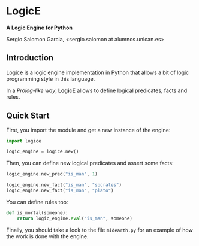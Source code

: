 LogicE
=================

**A Logic Engine for Python**

Sergio Salomon Garcia, <sergio.salomon at alumnos.unican.es>


Introduction
-----------

Logice is a logic engine implementation in Python that allows a
bit of logic programming style in this language.

In a *Prolog-like way*, **LogicE** allows to define logical predicates, 
facts and rules.


Quick Start
-----------

First, you import the module and get a new instance of the engine:

```python
import logice

logic_engine = logice.new()
```

Then, you can define new logical predicates and assert some facts:

```python
logic_engine.new_pred("is_man", 1)

logic_engine.new_fact("is_man", "socrates")
logic_engine.new_fact("is_man", "plato")
```

You can define rules too:

```python
def is_mortal(someone):
	return logic_engine.eval("is_man", someone)
```


Finally, you should take a look to the file <code>midearth.py</code> for
an example of how the work is done with the engine.


